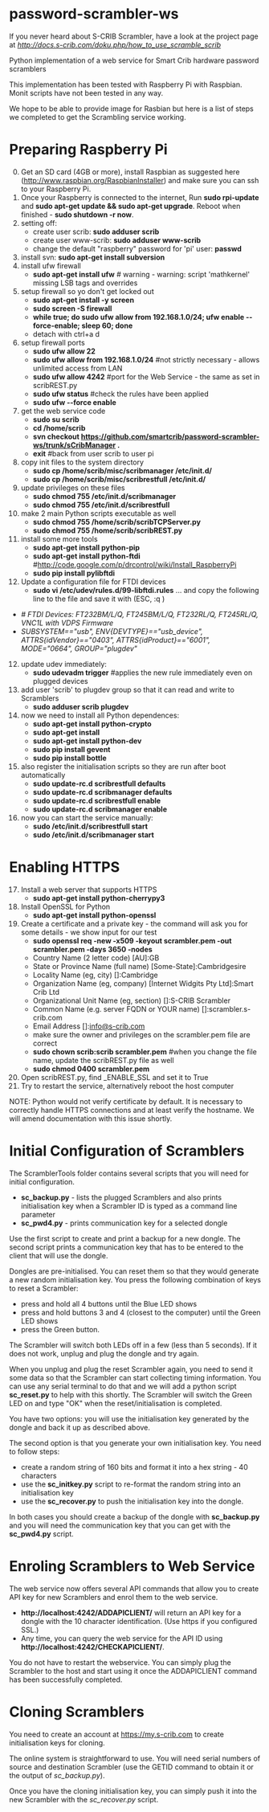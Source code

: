 password-scrambler-ws
=====================

If you never heard about S-CRIB Scrambler, have a look at the project page at *http://docs.s-crib.com/doku.php/how_to_use_scramble_scrib*

Python implementation of a web service for Smart Crib hardware password scramblers

This implementation has been tested with Raspberry Pi with Raspbian. Monit scripts have not been tested in any way.

We hope to be able to provide image for Rasbian but here is a list of steps we completed to get the Scrambling service working.

Preparing Raspberry Pi
======================

0. Get an SD card (4GB or more), install Raspbian as suggested here (http://www.raspbian.org/RaspbianInstaller) and make sure you can ssh to your Raspberry Pi.
0. Once your Raspberry is connected to the internet, Run **sudo rpi-update** and **sudo apt-get update && sudo apt-get upgrade**. Reboot when finished - **sudo shutdown -r now**.
1. setting off:
   - create user scrib: **sudo adduser scrib**
   - create user www-scrib: **sudo adduser www-scrib**
   - change the default "raspberry" password for 'pi' user: **passwd**
2. install svn: **sudo apt-get install subversion**
3. install ufw firewall
   - **sudo apt-get install ufw**   # warning -  warning: script 'mathkernel' missing LSB tags and overrides
4. setup firewall so yo don't get locked out
   - **sudo apt-get install -y screen**  
   - **sudo screen -S firewall**
   - **while true; do sudo ufw allow from 192.168.1.0/24; ufw enable --force-enable; sleep 60; done**
   - detach with ctrl+a d
5. setup firewall ports
    - **sudo ufw allow 22**
    - **sudo ufw allow from 192.168.1.0/24**  #not strictly necessary - allows unlimited access from LAN
    - **sudo ufw allow 4242**  #port for the Web Service - the same as set in scribREST.py
    - **sudo ufw status**  #check the rules have been applied
    - **sudo ufw --force enable**
6. get the web service code
    - **sudo su scrib**
    - **cd /home/scrib**
    - **svn checkout https://github.com/smartcrib/password-scrambler-ws/trunk/sCribManager .**
    - **exit**  #back from user scrib to user pi
7. copy init files to the system directory
    - **sudo cp /home/scrib/misc/scribmanager /etc/init.d/**
    - **sudo cp /home/scrib/misc/scribrestfull /etc/init.d/**
8. update privileges on these files
    - **sudo chmod 755 /etc/init.d/scribmanager**
    - **sudo chmod 755 /etc/init.d/scribrestfull**
9. make 2 main Python scripts executable as well
    - **sudo chmod 755 /home/scrib/scribTCPServer.py**
    - **sudo chmod 755 /home/scrib/scribREST.py**
10. install some more tools
    - **sudo apt-get install python-pip**
    - **sudo apt-get install python-ftdi**  #http://code.google.com/p/drcontrol/wiki/Install_RaspberryPi
    - **sudo pip install pylibftdi**
11. Update a configuration file for FTDI devices
    - **sudo vi /etc/udev/rules.d/99-libftdi.rules**
    ... and copy the following line to the file and save it with (ESC, :q <ENTER>)

 - *# FTDI Devices: FT232BM/L/Q, FT245BM/L/Q, FT232RL/Q, FT245RL/Q, VNC1L with VDPS Firmware*
 - *SUBSYSTEM=="usb", ENV{DEVTYPE}=="usb_device", ATTRS{idVendor}=="0403", ATTRS{idProduct}=="6001", MODE="0664", GROUP="plugdev"*
12. update udev immediately:
    - **sudo udevadm trigger** #applies the new rule immediately even on plugged devices
13. add user 'scrib' to plugdev group so that it can read and write to Scramblers
    - **sudo adduser scrib plugdev**
14. now we need to install all Python dependences:
    - **sudo apt-get install python-crypto**
    - **sudo apt-get install**
    - **sudo apt-get install python-dev**
    - **sudo pip install gevent**
    - **sudo pip install bottle**
15. also register the initialisation scripts so they are run after boot automatically
    - **sudo update-rc.d scribrestfull defaults**
    - **sudo update-rc.d scribmanager defaults**
    - **sudo update-rc.d scribrestfull enable**
    - **sudo update-rc.d scribmanager enable**
16. now you can start the service manually:
    - **sudo /etc/init.d/scribrestfull start**
    - **sudo /etc/init.d/scribmanager start**

Enabling HTTPS
==============
17. Install a web server that supports HTTPS
    - **sudo apt-get install python-cherrypy3**
18. Install OpenSSL for Python
    - **sudo apt-get install python-openssl**
19. Create a certificate and a private key - the command will ask you for some details - we show input for our test
    - **sudo openssl req -new -x509 -keyout scrambler.pem -out scrambler.pem -days 3650 -nodes**
    -   Country Name (2 letter code) [AU]:GB
    -   State or Province Name (full name) [Some-State]:Cambridgesire
    -   Locality Name (eg, city) []:Cambridge
    -   Organization Name (eg, company) [Internet Widgits Pty Ltd]:Smart Crib Ltd
    -   Organizational Unit Name (eg, section) []:S-CRIB Scrambler
    -   Common Name (e.g. server FQDN or YOUR name) []:scrambler.s-crib.com
    -   Email Address []:info@s-crib.com
    - make sure the owner and privileges on the scrambler.pem file are correct
    - **sudo chown scrib:scrib scrambler.pem** #when you change the file name, update the scribREST.py file as well
    - **sudo chmod 0400 scrambler.pem**
20. Open scribREST.py, find _ENABLE_SSL and set it to True
21. Try to restart the service, alternatively reboot the host computer

NOTE: Python would not verify certificate by default. It is necessary to correctly handle HTTPS connections and at least verify the hostname. We will amend documentation with this issue shortly.


Initial Configuration of Scramblers
===================================

The ScramblerTools folder contains several scripts that you will need for initial configuration.

 - **sc_backup.py** - lists the plugged Scramblers and also prints initialisation key when a Scrambler ID is typed as a command line parameter
 - **sc_pwd4.py** - prints communication key for a selected dongle

Use the first script to create and print a backup for a new dongle. The second script prints a communication key that has to be entered to the client that will use the dongle.

Dongles are pre-initialised. You can reset them so that they would generate a new random initialisation key. You press the following combination of keys to reset a Scrambler:
 - press and hold all 4 buttons until the Blue LED shows
 - press and hold buttons 3 and 4 (closest to the computer) until the Green LED shows
 - press the Green button.

The Scrambler will switch both LEDs off in a few (less than 5 seconds). If it does not work, unplug and plug the dongle and try again.

When you unplug and plug the reset Scrambler again, you need to send it some data so that the Scrambler can start collecting timing information. You can use any serial terminal to do that and we will add a python script **sc_reset.py** to help with this shortly. The Scrambler will switch the Green LED on and type "OK" when the reset/initialisation is completed.

You have two options: you will use the initialisation key generated by the dongle and back it up as described above.

The second option is that you generate your own initialisation key. You need to follow steps:
 - create a random string of 160 bits and format it into a hex string - 40 characters
 - use the **sc_initkey.py** script to re-format the random string into an initialisation key
 - use the **sc_recover.py** to push the initialisation key into the dongle.

In both cases you should create a backup of the dongle with **sc_backup.py** and you will need the communication key that you can get with the **sc_pwd4.py** script.

Enroling Scramblers to Web Service
==================================

The web service now offers several API commands that allow you to create API key for new Scramblers and enrol them to the web service.

 - **http://localhost:4242/ADDAPICLIENT/<scramblerID>** will return an API key for a dongle with the 10 character <scramblerID> identification. (Use https if you configured SSL.)
 - Any time, you can query the web service for the API ID using **http://localhost:4242/CHECKAPICLIENT/<scramblerID>**.

You do not have to restart the webservice. You can simply plug the Scrambler to the host and start using it once the ADDAPICLIENT command has been successfully completed.

Cloning Scramblers
==================

You need to create an account at https://my.s-crib.com to create initialisation keys for cloning.

The online system is straightforward to use. You will need serial numbers of source and destination Scrambler (use the GETID command to obtain it or the output of *sc_backup.py*).

Once you have the cloning initialisation key, you can simply push it into the new Scrambler with the *sc_recover.py* script.
